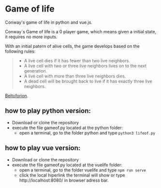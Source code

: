 # Game of life
Conway's game of life in python and vue.js.

Conway`s Game of life is a 0 player game, which means given a initial state, it requires no more inputs.

With an initial patern of alive cells, the game develops based on the following rules:
> - A live cell dies if it has fewer than two live neighbors.
> - A live cell with two or three live neighbors lives on to the next generation.
> - A live cell with more than three live neighbors dies.
> - A dead cell will be brought back to live if it has exactly three live neighbors.

[Beltoforion](https://beltoforion.de/en/game_of_life/).

## how to play python version:
- Download or clone the repository 
- execute the file gameof.py located at the python folder:
  - open a terminal, go to the folder python and type `python3 lifeof.py`
  
## how to play vue version:
- Download or clone the repository 
- execute the file gameof.py located at the vuelife folder:
  - open a terminal, go to the folder vuelife and type `npm run serve`
  - click the local hiperlink the terminal will show or type http://localhost:8080/ in browser adress bar.
